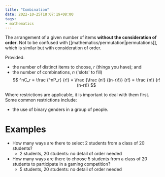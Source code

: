 ```yaml
---
title: "Combination"
date: 2022-10-25T18:07:19+08:00
tags:
- mathematics
---
```


The arrangement of a given number of items **without the consideration of order**. Not to be confused with [[mathematics/permutation|permutations]], which is similar but with consideration of order.

Provided:
- the number of distinct items to choose, $r$ (things you have); and
- the number of combinations, $n$ ('slots' to fill)
$$
^nC_r = \frac {^nP_r} {r!} = \frac {\frac {n!} {(n-r)!}} {r!} = \frac {n!} {r!(n-r)!}
$$

Where restrictions are applicable, it is important to deal with them first. Some common restrictions include:
- the use of binary genders in a group of people.

# Examples

- How many ways are there to select 2 students from a class of 20 students?
	- 2 students, 20 students: no detail of order needed
- How many ways are there to choose 5 students from a class of 20 students to participate in a gaming competition?
	- 5 students, 20 students: no detail of order needed
